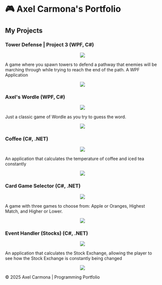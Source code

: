 <body>
    <div class="container">
        <h1>🎮 Axel Carmona's Portfolio </h1>
        <h2>My Projects</h2>
        <div class="project-card">
            <h3> Tower Defense | Project 3 (WPF, C#)</h3>
            <p align="center"><img src="https://github.com/CrazyPhrog/AxelCarmona.github.io/blob/main/TowerDefense.png"></p>
            <p>A game where you spawn towers to defend a pathway that enemies will be marching through while trying to reach the end of the path. A WPF Application</p>
            <p align="center"><img src="https://github.com/CrazyPhrog/AxelCarmona.github.io/blob/main/ClassDiagramTower.png"></p>
        </div>
        <div class="project-card">
            <h3> Axel's Wordle (WPF, C#)</h3>
            <p align="center"><img src="https://github.com/CrazyPhrog/AxelCarmona.github.io/blob/main/Wordle.png"></p>
            <p>Just a classic game of Wordle as you try to guess the word.</p>
            <p align="center"><img src="https://github.com/CrazyPhrog/AxelCarmona.github.io/blob/main/ClassDiagramWordle.png"></p>
        </div>
        <div class="project-card">
            <h3> Coffee (C#, .NET)</h3>
            <p align="center"><img src="https://github.com/CrazyPhrog/AxelCarmona.github.io/blob/main/Coffee.png"></p>
            <p>An application that calculates the temperature of coffee and iced tea constantly </p>
            <p align="center"><img src="https://github.com/CrazyPhrog/AxelCarmona.github.io/blob/main/CoffeeDiagram.png"></p>
        </div>
           <div class="project-card">
            <h3> Card Game Selector (C#, .NET)</h3>
            <p align="center"><img src="https://github.com/CrazyPhrog/AxelCarmona.github.io/blob/main/CardGameSelector.png"></p>
            <p>A game with three games to choose from: Apple or Oranges, Highest Match, and Higher or Lower.</p>
            <p align="center"><img src="https://github.com/CrazyPhrog/AxelCarmona.github.io/blob/main/Card%20Game%20Selector%20Diagram.png"></p>
        </div>
           <div class="project-card">
            <h3> Event Handler (Stocks) (C#, .NET)</h3>
            <p align="center"><img src="https://github.com/CrazyPhrog/AxelCarmona.github.io/blob/main/Stocks.png"></p>
            <p>An application that calculates the Stock Exchange, allowing the player to see how the Stock Exchange is constantly being changed </p>
            <p align="center"><img src="https://github.com/CrazyPhrog/AxelCarmona.github.io/blob/main/StocksDiagram.png"></p>
        </div>
        <footer>
            © 2025 Axel Carmona | Programming Portfolio
        </footer>
    </div>
</body>
</html>

